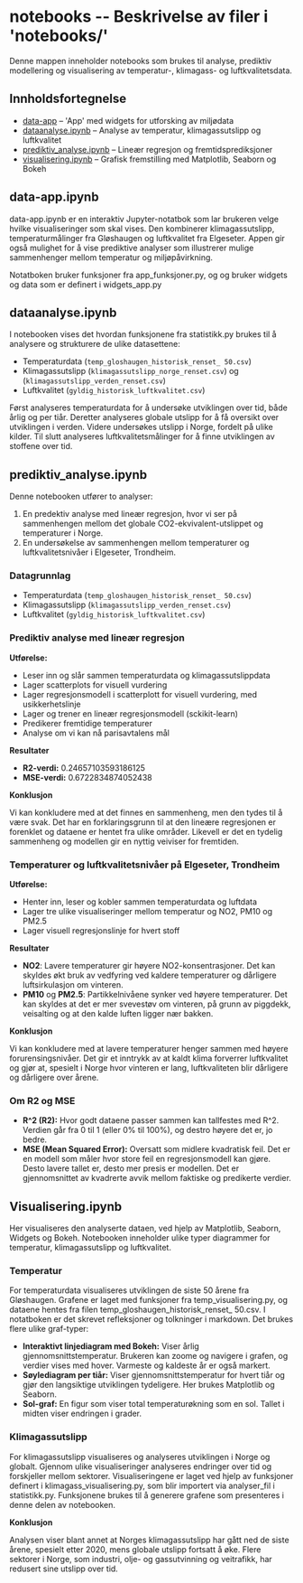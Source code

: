 # notebooks -- Beskrivelse av filer i 'notebooks/'
Denne mappen inneholder notebooks som brukes til analyse, prediktiv modellering og visualisering av temperatur-, klimagass- og luftkvalitetsdata.

## Innholdsfortegnelse

- [data-app](#data-app) – 'App' med widgets for utforsking av miljødata
- [dataanalyse.ipynb](#dataanalyseipynb) – Analyse av temperatur, klimagassutslipp og luftkvalitet  
- [prediktiv_analyse.ipynb](#prediktiv_analyseipynb) – Lineær regresjon og fremtidsprediksjoner  
- [visualisering.ipynb](#visualiseringipynb) – Grafisk fremstilling med Matplotlib, Seaborn og Bokeh

## data-app.ipynb
data-app.ipynb er en interaktiv Jupyter-notatbok som lar brukeren velge hvilke visualiseringer som skal vises. Den kombinerer klimagassutslipp, temperaturmålinger fra Gløshaugen og luftkvalitet fra Elgeseter.
Appen gir også mulighet for å vise prediktive analyser som illustrerer mulige sammenhenger mellom temperatur og miljøpåvirkning.

Notatboken bruker funksjoner fra app_funksjoner.py, og og bruker widgets og data som er definert i widgets_app.py

## dataanalyse.ipynb
I notebooken vises det hvordan funksjonene fra statistikk.py brukes til å analysere og strukturere de ulike datasettene:

- Temperaturdata (`temp_gloshaugen_historisk_renset_ 50.csv`)
- Klimagassutslipp (`klimagassutslipp_norge_renset.csv`) og (`klimagassutslipp_verden_renset.csv`)
- Luftkvalitet (`gyldig_historisk_luftkvalitet.csv`)

Først analyseres temperaturdata for å undersøke utviklingen over tid, både årlig og per tiår.
Deretter analyseres globale utslipp for å få oversikt over utviklingen i verden.
Videre undersøkes utslipp i Norge, fordelt på ulike kilder.
Til slutt analyseres luftkvalitetsmålinger for å finne utviklingen av stoffene over tid.


## prediktiv_analyse.ipynb
Denne notebooken utfører to analyser:
1. En predektiv analyse med lineær regresjon, hvor vi ser på sammenhengen mellom det globale CO2-ekvivalent-utslippet og temperaturer i Norge.
2. En undersøkelse av sammenhengen mellom temperaturer og luftkvalitetsnivåer i Elgeseter, Trondheim.

### Datagrunnlag
- Temperaturdata (`temp_gloshaugen_historisk_renset_ 50.csv`)
- Klimagassutslipp (`klimagassutslipp_verden_renset.csv`)
- Luftkvalitet (`gyldig_historisk_luftkvalitet.csv`)

### Prediktiv analyse med lineær regresjon
**Utførelse:**
- Leser inn og slår sammen temperaturdata og klimagassutslippdata
- Lager scatterplots for visuell vurdering
- Lager regresjonsmodell i scatterplott for visuell vurdering, med usikkerhetslinje
- Lager og trener en lineær regresjonsmodell (sckikit-learn)
- Predikerer fremtidige temperaturer
- Analyse om vi kan nå parisavtalens mål

**Resultater**
- **R2-verdi:** 0.24657103593186125
- **MSE-verdi:** 0.6722834874052438

**Konklusjon**

Vi kan konkludere med at det finnes en sammenheng, men den tydes til å være svak. Det har en forklaringsgrunn til at den lineære regresjonen er forenklet og dataene er hentet fra ulike områder. Likevell er det en tydelig sammenheng og modellen gir en nyttig veiviser for fremtiden.

### Temperaturer og luftkvalitetsnivåer på Elgeseter, Trondheim
**Utførelse:**
- Henter inn, leser og kobler sammen temperaturdata og luftdata
- Lager tre ulike visualiseringer mellom temperatur og NO2, PM10 og PM2.5
- Lager visuell regresjonslinje for hvert stoff

**Resultater**
- **NO2**: Lavere temperaturer gir høyere NO2-konsentrasjoner. Det kan skyldes økt bruk av vedfyring ved kaldere temperaturer og dårligere luftsirkulasjon om vinteren.
- **PM10** og **PM2.5**: Partikkelnivåene synker ved høyere temperaturer. Det kan skyldes at det er mer svevestøv om vinteren, på grunn av piggdekk, veisalting og at den kalde luften ligger nær bakken.

**Konklusjon**

Vi kan konkludere med at lavere temperaturer henger sammen med høyere forurensingsnivåer. Det gir et inntrykk av at kaldt klima forverrer luftkvalitet og gjør at, spesielt i Norge hvor vinteren er lang, luftkvaliteten blir dårligere og dårligere over årene.

### Om R2 og MSE
- **R^2 (R2):** Hvor godt dataene passer sammen kan tallfestes med R^2. Verdien går fra 0 til 1 (eller 0% til 100%), og destro høyere det er, jo bedre.
- **MSE (Mean Squared Error):** Oversatt som midlere kvadratisk feil. Det er en modell som måler hvor store feil en regresjonsmodell kan gjøre. Desto lavere tallet er, desto mer presis er modellen. Det er gjennomsnittet av kvadrerte avvik mellom faktiske og predikerte verdier.


## Visualisering.ipynb
Her visualiseres den analyserte dataen, ved hjelp av Matplotlib, Seaborn, Widgets og Bokeh. Notebooken inneholder ulike typer diagrammer for temperatur, klimagassutslipp og luftkvalitet. 

### Temperatur
For temperaturdata visualiseres utviklingen de siste 50 årene fra Gløshaugen.
Grafene er laget med funksjoner fra temp_visualisering.py, og dataene hentes fra filen temp_gloshaugen_historisk_renset_ 50.csv.
I notatboken er det skrevet refleksjoner og tolkninger i markdown. Det brukes flere ulike graf-typer:

- **Interaktivt linjediagram med Bokeh:**
Viser årlig gjennomsnittstemperatur. Brukeren kan zoome og navigere i grafen, og verdier vises med hover. Varmeste og kaldeste år er også markert.
- **Søylediagram per tiår:**
Viser gjennomsnittstemperatur for hvert tiår og gjør den langsiktige utviklingen tydeligere. Her brukes Matplotlib og Seaborn.
- **Sol-graf:**
En figur som viser total temperaturøkning som en sol. Tallet i midten viser endringen i grader. 

### Klimagassutslipp
For klimagassutslipp visualiseres og analyseres utviklingen i Norge og globalt. Gjennom ulike visualiseringer analyseres endringer over tid og forskjeller mellom sektorer.
Visualiseringene er laget ved hjelp av funksjoner definert i klimagass_visualisering.py, som blir importert via analyser_fil i statistikk.py.
Funksjonene brukes til å generere grafene som presenteres i denne delen av notebooken.

**Konklusjon**

Analysen viser blant annet at Norges klimagassutslipp har gått ned de siste årene, spesielt etter 2020, mens globale utslipp fortsatt å øke. Flere sektorer i Norge, som industri, olje- og gassutvinning og veitrafikk, har redusert sine utslipp over tid.